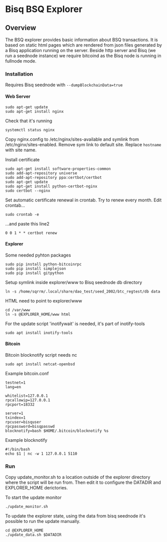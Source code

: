 # Bisq BSQ Explorer

## Overview
The BSQ explorer provides basic information about BSQ transactions.
It is based on static html pages which are rendered from json files generated by a Bisq application running on the 
server. Beside  http server and Bisq (we run a seednode instance) we require bitcoind as the Bisq node is running in 
fullnode mode.


### Installation
Requires Bisq seednode with `--dumpBlockchainData=true`

#### Web Server
```
sudo apt-get update
sudo apt-get install nginx
```

Check that it's running

```
systemctl status nginx
```
Copy nginx.config to /etc/nginx/sites-available and symlink from /etc/nginx/sites-enabled. Remove sym link to
default site. Replace `hostname` with site name.

Install certificate

```
sudo apt-get install software-properties-common
sudo add-apt-repository universe
sudo add-apt-repository ppa:certbot/certbot
sudo apt-get update
sudo apt-get install python-certbot-nginx
sudo certbot --nginx
```

Set automatic certificate renewal in crontab. Try to renew every month. Edit crontab...

```
sudo crontab -e
```
...and paste this line2
```
0 0 1 * * certbot renew
```

#### Explorer
Some needed pyhton packages
```
sudo pip install python-bitcoinrpc
sudo pip install simplejson
sudo pip install gitpython
```

Setup symlink inside explorer/www to Bisq seednode db directory
```
ln -s /home/sqrrm/.local/share/dao_test/seed_2002/btc_regtest/db data
```

HTML need to point to explorer/www
```
cd /var/www
ln -s @EXPLORER_HOME/www html
```

For the update script 'inotifywait' is needed, it's part of inotify-tools
```
sudo apt install inotify-tools
```

#### Bitcoin
Bitcoin blocknotify script needs nc
```
sudo apt install netcat-openbsd
```

Example bitcoin.conf
```
testnet=1
lang=en

whitelist=127.0.0.1
rpcallowip=127.0.0.1
rpcport=18332  

server=1
txindex=1
rpcuser=bisquser
rpcpassword=bisqpasswd
blocknotify=bash $HOME/.bitcoin/blocknotify %s
```
Example blocknotify

```
#!/bin/bash
echo $1 | nc -w 1 127.0.0.1 5110

```
### Run

Copy update_monitor.sh to a location outside of the explorer directory where the
script will be run from. Then edit it to configure the DATADIR and EXPLORER_HOME derictories.

To start the update monitor
```
./update_monitor.sh
```

To update the explorer state, using the data from bisq seednode it's possible
to run the update manually. 
```
cd @EXPLORER_HOME
./update_data.sh $DATADIR
```

